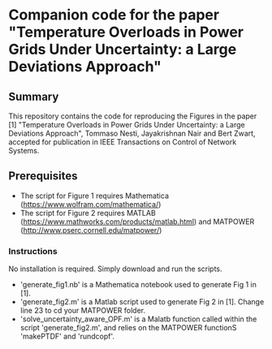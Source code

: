 # Companion code for the paper "Temperature Overloads in Power Grids Under Uncertainty: a Large Deviations Approach"

## Summary  
This repository contains the code for reproducing the Figures in the paper
[1] "Temperature Overloads in Power Grids Under Uncertainty: a Large Deviations Approach", Tommaso Nesti, Jayakrishnan Nair 
     and Bert Zwart, accepted for publication in IEEE Transactions on Control of Network Systems.

## Prerequisites  
* The script for Figure 1 requires Mathematica (https://www.wolfram.com/mathematica/)
* The script for Figure 2 requires MATLAB (https://www.mathworks.com/products/matlab.html) and MATPOWER (http://www.pserc.cornell.edu/matpower/) 

### Instructions
No installation is required. Simply download and run the scripts.
* 'generate_fig1.nb' is a Mathematica notebook used to generate Fig 1 in [1].
* 'generate_fig2.m' is a Matlab script used to generate Fig 2 in [1]. Change line 23 to cd your MATPOWER folder.
* 'solve_uncertainty_aware_OPF.m' is a Malatb function called within the script 'generate_fig2.m', and relies on the MATPOWER functionS 'makePTDF' and 'rundcopf'.


